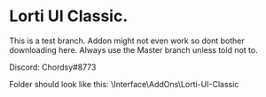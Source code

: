 # Lorti UI Classic. 

This is a test branch. Addon might not even work so dont bother downloading here. Always use the Master branch unless told not to.

Discord: Chordsy#8773

Folder should look like this: \Interface\AddOns\Lorti-UI-Classic
